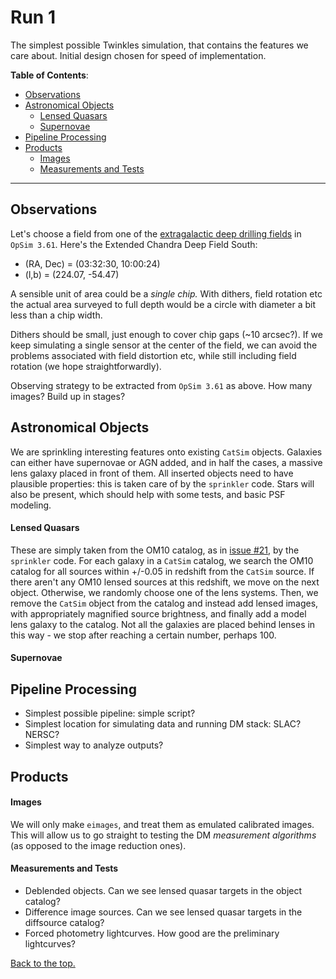 # <a name="Run1"></a> Run 1

The simplest possible Twinkles simulation, that contains the features we care about. 
Initial design chosen for speed of implementation.

**Table of Contents**:
* [Observations](#Observations)
* [Astronomical Objects](#AstronomicalObjects)
  * [Lensed Quasars](#LensedQuasars)
  * [Supernovae](#Supernovae)
* [Pipeline Processing](#Pipeline)
* [Products](#Products)
  * [Images](#Images)
  * [Measurements and Tests](#Measurements)

_____

## <a name="Observations"></a> Observations

Let's choose a field from one of the [extragalactic deep drilling fields](http://www.lsst.org/News/enews/deep-drilling-201202.html) in `OpSim 3.61`. Here's the
Extended Chandra Deep Field South:

* (RA, Dec) = (03:32:30, 10:00:24)
* (l,b) = (224.07, -54.47)

A sensible unit of area could be a *single chip.* With dithers, field rotation etc the actual area surveyed to full depth would be a circle with diameter a bit less than a chip width. 

Dithers should be small, just enough to cover chip gaps (~10 arcsec?). If we keep simulating a single sensor at the center of the field, we can avoid the problems associated with field distortion etc, while still including field rotation (we hope straightforwardly). 

Observing strategy to be extracted from `OpSim 3.61` as above. How many images? Build up in stages?


## <a name="AstronomicalObjects"></a> Astronomical Objects

We are sprinkling interesting features onto existing `CatSim` objects. Galaxies can either have supernovae or AGN added, and in half the cases, a massive lens galaxy placed in front of them. All inserted objects need to have plausible properties: this is taken care of by the `sprinkler` code. Stars will also be present, which should help with some tests, and basic PSF modeling.

#### <a name="Lensed Quasars"></a> Lensed Quasars

These are simply taken from the OM10 catalog, as in [issue #21](https://github.com/DarkEnergyScienceCollaboration/Twinkles/issues/21), by the `sprinkler` code. For each galaxy in a `CatSim` catalog, we search the OM10 catalog for all sources within +/-0.05 in redshift from the `CatSim` source. If there aren't any OM10 lensed sources at this redshift, we move on the next object. Otherwise, we randomly choose one of the lens systems. Then, we remove the `CatSim` object from the catalog and instead add lensed images, with appropriately magnified source brightness, and finally add a model lens galaxy to the catalog. Not all the galaxies are placed behind lenses in this way - we stop after reaching a certain number, perhaps 100.


#### <a name="Supernovae"></a> Supernovae


## <a name="Pipeline"></a> Pipeline Processing

* Simplest possible pipeline: simple script?
* Simplest location for simulating data and running DM stack: SLAC? NERSC?
* Simplest way to analyze outputs?

## <a name="Products"></a> Products

#### <a name="Images"></a> Images

We will only make `eimages`, and treat them as emulated calibrated images. This will allow us to go straight to testing the DM *measurement algorithms* (as opposed to the image reduction ones).

#### <a name="Measurements"></a> Measurements and Tests

* Deblended objects. Can we see lensed quasar targets in the object catalog?
* Difference image sources. Can we see lensed quasar targets in the diffsource catalog?
* Forced photometry lightcurves. How good are the preliminary lightcurves?


[Back to the top.](#Run1)
